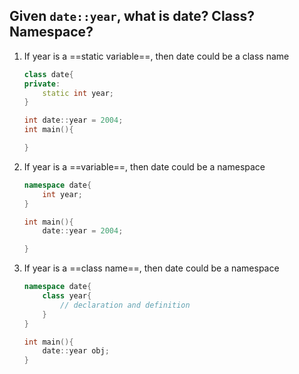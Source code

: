 ## Given `date::year`, what is date? Class? Namespace?
1. If year is a ==static variable==, then date could be a class name
    ```cpp
    class date{
    private:
        static int year;
    }

    int date::year = 2004;
    int main(){

    }
    ```
2. If year is a ==variable==, then date could be a namespace
    ```cpp
    namespace date{
        int year;
    }

    int main(){
        date::year = 2004;

    }
    ```
3. If year is a ==class name==, then date could be a namespace
    ```cpp
    namespace date{
        class year{
            // declaration and definition
        }
    }

    int main(){
        date::year obj;
    }
    ```